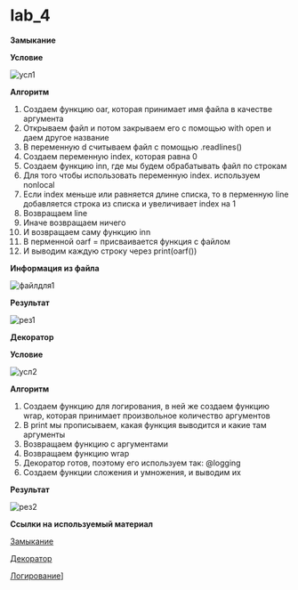 # lab_4
**Замыкание**

**Условие**

![усл1](https://github.com/eternsss/lab_4/assets/155539142/1c3971ad-082c-4551-a7f5-edfa564e3b30)

**Алгоритм**
1. Создаем функцию oar, которая принимает имя файла в качестве аргумента
2. Открываем файл и потом закрываем его с помощью with open и даем другое название
3. В переменную d считываем файл с помощью .readlines()
4. Создаем переменную index, которая равна 0
5. Создаем функцию inn, где мы будем обрабатывать файл по строкам
6. Для того чтобы использовать переменную index. используем nonlocal
7. Если index меньше или равняется длине списка, то в перменную line добавляется строка из списка и увеличивает index на 1
8. Возвращаем line
9. Иначе возвращаем ничего
10. И возвращаем саму функцию inn
11. В перменной oarf = присваивается функция с файлом
12. И выводим каждую строку через print(oarf())

    


**Информация из файла**

![файлдля1](https://github.com/eternsss/lab_4/assets/155539142/3587ced3-5cd7-42c9-8cda-3d37d21a7d25)


**Результат**

![рез1](https://github.com/eternsss/lab_4/assets/155539142/c0983a88-0ba6-42ef-a9b4-3da666caea5a)






**Декоратор**

**Условие**

![усл2](https://github.com/eternsss/lab_4/assets/155539142/5b610a33-8537-4f9e-b5c1-1f6a77a47a02)

**Алгоритм**
1. Создаем функцию для логирования, в ней же создаем функцию wrap, которая принимает произвольное количество аргументов
2. В print мы прописываем, какая функция выводится и какие там аргументы
3. Возвращаем функцию с аргументами
4. Возвращаем функцию wrap
5. Декоратор готов, поэтому его используем так: @logging
6. Создаем функции сложения и умножения, и выводим их

**Результат**

![рез2](https://github.com/eternsss/lab_4/assets/155539142/b19d3725-fa42-4e36-a515-7e7ea713187a)


**Ссылки на используемый материал**

[Замыкание](https://habr.com/ru/articles/781866/)

[Декоратор](https://habr.com/ru/companies/otus/articles/727590/)

[Логирование](https://habr.com/ru/companies/wunderfund/articles/683880/)]

